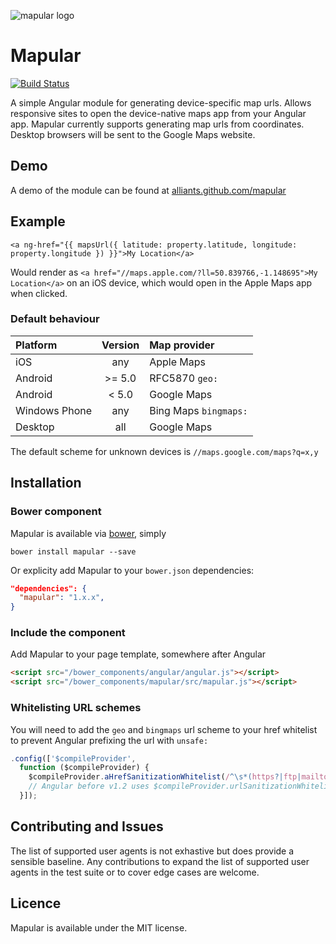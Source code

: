 ![mapular logo](http://alliants.github.io/mapular/images/mapular-logo.png)
# Mapular

[![Build Status](https://travis-ci.org/Alliants/mapular.svg?branch=master)](https://travis-ci.org/Alliants/mapular)

A simple Angular module for generating device-specific map urls. Allows responsive sites to open the device-native maps app from your Angular app.  Mapular currently supports generating map urls from coordinates.  Desktop browsers will be sent to the Google Maps website.

## Demo
A demo of the module can be found at [alliants.github.com/mapular](https://alliants.github.com/mapular)

## Example
```
<a ng-href="{{ mapsUrl({ latitude: property.latitude, longitude: property.longitude }) }}">My Location</a>
```
Would render as `<a href="//maps.apple.com/?ll=50.839766,-1.148695">My Location</a>` on an iOS device, which would open in the Apple Maps app when clicked.

### Default behaviour

| Platform    | Version | Map provider         |
|:--------    |:-------:|:------------         |
| iOS       | any     | Apple Maps           |
| Android     | >= 5.0  | RFC5870 `geo:`       |
| Android         | < 5.0   | Google Maps          |
| Windows Phone   | any     | Bing Maps `bingmaps:`|
| Desktop     | all     | Google Maps          |

The default scheme for unknown devices is `//maps.google.com/maps?q=x,y`

## Installation
### Bower component
Mapular is available via [bower](http://bower.io/), simply

```bower install mapular --save```

Or explicity add Mapular to your `bower.json` dependencies:

```json
"dependencies": {
  "mapular": "1.x.x",
}
```

### Include the component
Add Mapular to your page template, somewhere after Angular

```html
<script src="/bower_components/angular/angular.js"></script>
<script src="/bower_components/mapular/src/mapular.js"></script>
```

### Whitelisting URL schemes
You will need to add the `geo` and `bingmaps` url scheme to your href whitelist to prevent Angular prefixing the url with `unsafe:`

```javascript
.config(['$compileProvider',
  function ($compileProvider) {
    $compileProvider.aHrefSanitizationWhitelist(/^\s*(https?|ftp|mailto|geo|tel|bingmaps):/);
    // Angular before v1.2 uses $compileProvider.urlSanitizationWhitelist(...)
  }]);
```

## Contributing and Issues
The list of supported user agents is not exhastive but does provide a sensible baseline.  Any contributions to expand the list of supported user agents in the test suite or to cover edge cases are welcome.

## Licence
Mapular is available under the MIT license.
